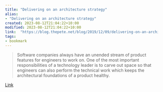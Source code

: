 ```yaml
---
title: "Delivering on an architecture strategy"
alias:
- "Delivering on an architecture strategy"
created: 2023-08-12T21:04:22+10:00
modified: 2023-08-12T21:04:22+10:00
link:  "https://blog.thepete.net/blog/2019/12/09/delivering-on-an-architecture-strategy/"
tags:
- bookmark
---
```


> Software companies always have an unended stream of product features for engineers to work on. One of the most important responsibilities of a technology leader is to carve out space so that engineers can also perform the technical work which keeps the architectural foundations of a product healthy.

[Link](https://blog.thepete.net/blog/2019/12/09/delivering-on-an-architecture-strategy/)